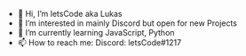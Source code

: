 - 👋 Hi, I’m letsCode aka Lukas
- 👀 I’m interested in mainly Discord but open for new Projects
- 🌱 I’m currently learning JavaScript, Python
- 📫 How to reach me: 
          Discord: letsCode#1217
